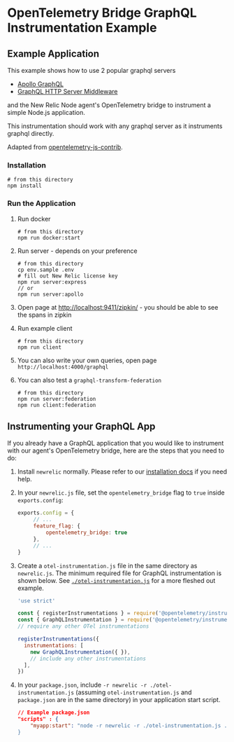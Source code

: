 # OpenTelemetry Bridge GraphQL Instrumentation Example

## Example Application

This example shows how to use 2 popular graphql servers

- [Apollo GraphQL](https://www.npmjs.com/package/apollo-server)
- [GraphQL HTTP Server Middleware](https://www.npmjs.com/package/express-graphql)

and the New Relic Node agent's OpenTelemetry bridge to instrument a simple Node.js application.

This instrumentation should work with any graphql server as it instruments graphql directly.

Adapted from [opentelemetry-js-contrib](https://github.com/open-telemetry/opentelemetry-js-contrib/tree/main/examples/graphql).

### Installation

```shell
# from this directory
npm install
```

### Run the Application

1. Run docker

   ```shell
   # from this directory
   npm run docker:start
   ```
2. Run server - depends on your preference

   ```shell
   # from this directory
   cp env.sample .env
   # fill out New Relic license key
   npm run server:express
   // or
   npm run server:apollo
   ```
3. Open page at [http://localhost:9411/zipkin/](http://localhost:9411/zipkin/) -  you should be able to see the spans in zipkin
4. Run example client

   ```shell
   # from this directory
   npm run client
   ```
5. You can also write your own queries, open page `http://localhost:4000/graphql`
6. You can also test a `graphql-transform-federation`

   ```shell
   # from this directory
   npm run server:federation
   npm run client:federation
   ```

## Instrumenting your GraphQL App

If you already have a GraphQL application that you would like to instrument with our agent's OpenTelemetry bridge, here are the steps that you need to do:

1. Install `newrelic` normally. Please refer to our [installation docs](https://docs.newrelic.com/docs/apm/agents/nodejs-agent/installation-configuration/install-nodejs-agent/) if you need help.
2. In your `newrelic.js` file, set the `opentelemetry_bridge` flag to `true` inside `exports.config`:

   ```javascript
   exports.config = {
        // ...
        feature_flag: {
            opentelemetry_bridge: true
        },
        // ...
   }
   ```
3. Create a `otel-instrumentation.js` file in the same directory as `newrelic.js`. The minimum required file for GraphQL instrumentation is shown below. See [`./otel-instrumentation.js`](./otel-instrumentation.js) for a more fleshed out example.

   ```javascript
   'use strict'

   const { registerInstrumentations } = require('@opentelemetry/instrumentation')
   const { GraphQLInstrumentation } = require('@opentelemetry/instrumentation-graphql')
   // require any other OTel instrumentations

   registerInstrumentations({
     instrumentations: [
       new GraphQLInstrumentation({ }),
       // include any other instrumentations
     ],
   })
   ```
4. In your `package.json`, include `-r newrelic -r ./otel-instrumentation.js` (assuming `otel-instrumentation.js` and `package.json` are in the same directory) in your application start script.

   ```json
   // Example package.json 
   "scripts" : {
       "myapp:start": "node -r newrelic -r ./otel-instrumentation.js ./myapp.js
   }
   ```
